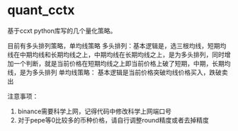 # quant_cctx
基于ccxt python库写的几个量化策略。

目前有多头排列策略，单均线策略
多头排列：基本逻辑是，选三根均线，短期均线在中期均线和长期均线之上，中期均线在长期均线之上，是为多头排列，同时增加一个判断，就是当前价格在短期均线之上即当前价格上破了短期，中期，长期均线，是为多头排列
单均线策略： 基本逻辑是当前价格突破均线价格买入，跌破卖出

注意事项：
1. binance需要科学上网，记得代码中修改科学上网端口号
2. 对于pepe等0比较多的币种价格，请自行调整round精度或者去掉精度
